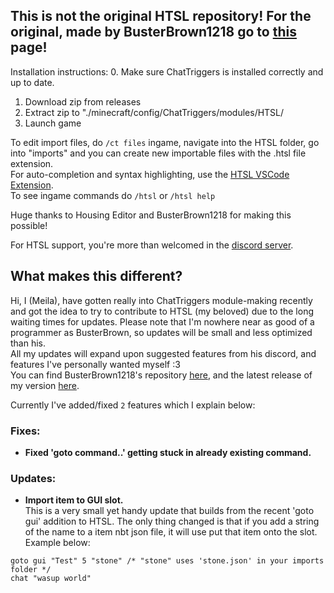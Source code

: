 ## This is not the original HTSL repository! For the original, made by BusterBrown1218 go to [this]() page!

Installation instructions:
0. Make sure ChatTriggers is installed correctly and up to date.
1. Download zip from releases
2. Extract zip to "./minecraft/config/ChatTriggers/modules/HTSL/
3. Launch game

To edit import files, do `/ct files` ingame, navigate into the HTSL folder, go into "imports" and you can create new importable files with the .htsl file extension.<br>
For auto-completion and syntax highlighting, use the [HTSL VSCode Extension](https://github.com/BusterBrown1218/htsl-plus).<br>
To see ingame commands do `/htsl` or `/htsl help`<br>

Huge thanks to Housing Editor and BusterBrown1218 for making this possible!

For HTSL support, you're more than welcomed in the [discord server](https://discord.gg/bptauV2BAA).

## What makes this different?
Hi, I (Meila), have gotten really into ChatTriggers module-making recently and got the idea to try to contribute to HTSL (my beloved) due to the long waiting times for updates.
Please note that I'm nowhere near as good of a programmer as BusterBrown, so updates will be small and less optimized than his.<br>
All my updates will expand upon suggested features from his discord, and features I've personally wanted myself :3<br>
You can find BusterBrown1218's repository [here](https://github.com/BusterBrown1218/HTSL), and the latest release of my version [here](https://github.com/MeilaLeinaLainen/HTSL/releases/latest).

Currently I've added/fixed `2` features which I explain below:

### Fixes:
- **Fixed 'goto command..' getting stuck in already existing command.**

### Updates:
- **Import item to GUI slot.**<br>
This is a very small yet handy update that builds from the recent 'goto gui' addition to HTSL. The only thing changed is that if you add a string of the name to a item nbt json file, it will use put that item onto the slot. Example below:

```
goto gui "Test" 5 "stone" /* "stone" uses 'stone.json' in your imports folder */
chat "wasup world"
```
